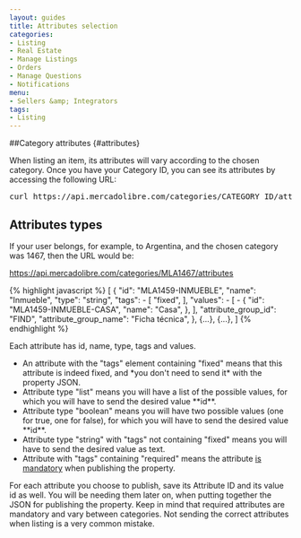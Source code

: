 ```yaml
---
layout: guides
title: Attributes selection
categories: 
- Listing
- Real Estate
- Manage Listings
- Orders
- Manage Questions
- Notifications
menu: 
- Sellers &amp; Integrators
tags: 
- Listing
---
```


##Category attributes	{#attributes} 

When listing an item, its attributes will vary according to the chosen category. Once you have your Category ID, you can see its attributes by accessing the following URL:

<pre class="terminal">
curl https://api.mercadolibre.com/categories/CATEGORY_ID/attributes
</pre>


## Attributes types

If your user belongs, for example, to Argentina, and the chosen category was 1467, then the URL would be: 

<a href="https://api.mercadolibre.com/categories/MLA1467/attributes" target="_blank">https://api.mercadolibre.com/categories/MLA1467/attributes</a>


{% highlight javascript %}
[
   {
    "id": "MLA1459-INMUEBLE",
    "name": "Inmueble",
    "type": "string",
    "tags": - [
      "fixed",
    ],
    "values": - [
      - {
        "id": "MLA1459-INMUEBLE-CASA",
        "name": "Casa",
      },
    ],
    "attribute_group_id": "FIND",
    "attribute_group_name": "Ficha técnica",
  },
  {...},
  {...},
]
{% endhighlight %}


Each attribute has id, name, type, tags and values.

<ul class="ch-list parameters">
<li>An attribute with the "tags" element containing "fixed" means that this attribute is indeed fixed, and *you don't need to send it* with the property JSON.</li>

<li>Attribute type "list" means you will have a list of the possible values, for which you will have to send the desired value **id**.</li>

<li>Attribute type "boolean" means you will have two possible values (one for true, one for false), for which you will have to send the desired value **id**.</li>

<li>Attribute type "string" with "tags" not containing "fixed" means you will have to send the desired value as text.</li>

<li>Attribute with "tags" containing "required" means the attribute <u>is mandatory</u> when publishing the property.</li>

</ul>
For each attribute you choose to publish, save its Attribute ID and its value id as well. You will be needing them later on, when putting together the JSON for publishing the property. Keep in mind that required attributes are mandatory and vary between categories. Not sending the correct attributes when listing is a very common mistake.
